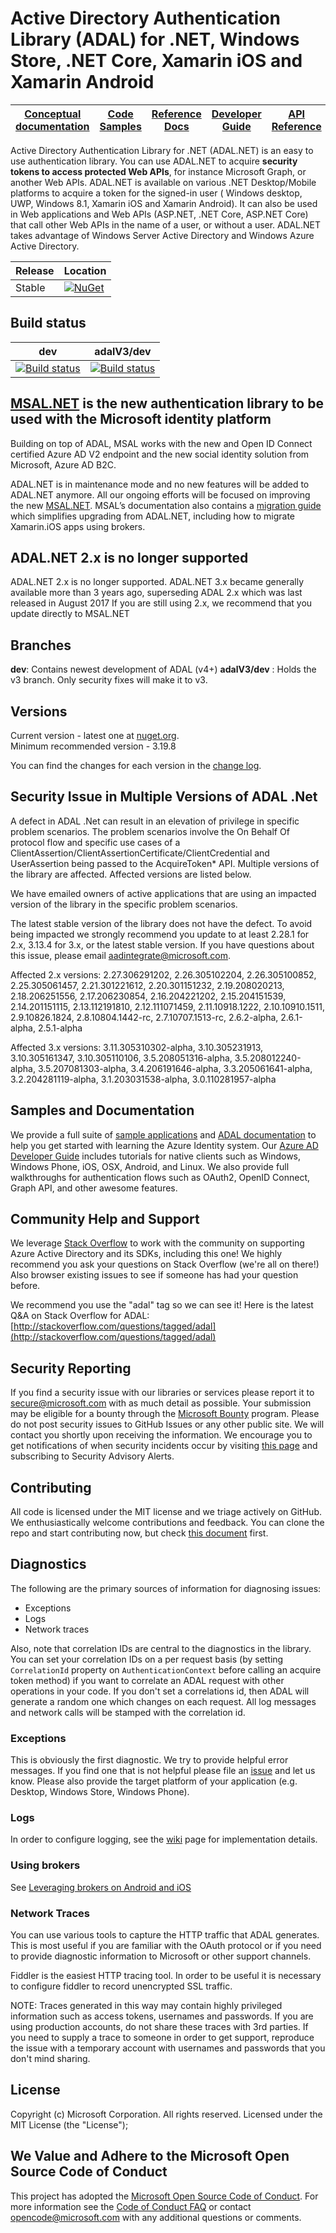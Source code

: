 # Active Directory Authentication Library (ADAL) for .NET, Windows Store, .NET Core, Xamarin iOS and Xamarin Android

| [Conceptual documentation](https://github.com/AzureAD/azure-activedirectory-library-for-dotnet/wiki#documentation) | [Code Samples](https://github.com/azure-samples?utf8=✓&q=active-directory-dotnet) | [Reference Docs](https://docs.microsoft.com/active-directory/adal/microsoft.identitymodel.clients.activedirectory) | [Developer Guide](https://aka.ms/aaddev) | [API Reference](https://docs.microsoft.com/en-us/dotnet/api/microsoft.identitymodel.clients.activedirectory?view=azure-dotnet) |
| ------------------------------------------------------------------------------------------------------------------ | --------------------------------------------------------------------------------- | ------------------------------------------------------------------------------------------------------------------ | ---------------------------------------- | ------------------------------------------------------------------------------------------------------------------------------ |

Active Directory Authentication Library for .NET (ADAL.NET) is an easy to use authentication library. You can use ADAL.NET to acquire **security tokens to access protected Web APIs**, for instance Microsoft Graph, or another Web APIs. ADAL.NET is available on various .NET Desktop/Mobile platforms to acquire a token for the signed-in user ( Windows desktop, UWP, Windows 8.1, Xamarin iOS and Xamarin Android). It can also be used in Web applications and Web APIs (ASP.NET, .NET Core, ASP.NET Core) that call other Web APIs in the name of a user, or without a user. ADAL.NET takes advantage of Windows Server Active Directory and Windows Azure Active Directory.

| Release | Location                                                                                                                                                                                                      |
| ------- | ------------------------------------------------------------------------------------------------------------------------------------------------------------------------------------------------------------- |
| Stable  | [![NuGet](https://img.shields.io/nuget/v/Microsoft.IdentityModel.Clients.ActiveDirectory.svg?style=flat-square&label=nuget)](https://www.nuget.org/packages/Microsoft.IdentityModel.Clients.ActiveDirectory/) |

## Build status

| dev                                                                                                                                                                                                                                  | adalV3/dev                                                                                                                                                                                                                           |
| ------------------------------------------------------------------------------------------------------------------------------------------------------------------------------------------------------------------------------------ | ------------------------------------------------------------------------------------------------------------------------------------------------------------------------------------------------------------------------------------ |
| [![Build status](https://identitydivision.visualstudio.com/_apis/public/build/definitions/a7934fdd-dcde-4492-a406-7fad6ac00e17/556/badge)](https://identitydivision.visualstudio.com/IDDP/IDDP%20Team/_build/index?definitionId=556) | [![Build status](https://identitydivision.visualstudio.com/_apis/public/build/definitions/a7934fdd-dcde-4492-a406-7fad6ac00e17/187/badge)](https://identitydivision.visualstudio.com/IDDP/IDDP%20Team/_build/index?definitionId=187) |

## [MSAL.NET](https://github.com/AzureAD/microsoft-authentication-library-for-dotnet) is the new authentication library to be used with the Microsoft identity platform

Building on top of ADAL, MSAL works with the new and Open ID Connect certified Azure AD V2 endpoint and the new social identity solution from Microsoft, Azure AD B2C.

ADAL.NET is in maintenance mode and no new features will be added to ADAL.NET anymore. All our ongoing efforts will be focused on improving the new [MSAL.NET](https://github.com/AzureAD/microsoft-authentication-library-for-dotnet). MSAL’s documentation also contains a [migration guide]( https://docs.microsoft.com/en-us/azure/active-directory/develop/msal-net-migration) which simplifies upgrading from ADAL.NET, including how to migrate Xamarin.iOS apps using brokers.

## ADAL.NET 2.x is no longer supported

ADAL.NET 2.x is no longer supported. ADAL.NET 3.x became generally available more than 3 years ago, superseding ADAL 2.x which was last released in August 2017
If you are still using 2.x, we recommend that you update directly to MSAL.NET

## Branches

**dev**: Contains newest development of ADAL (v4+)
**adalV3/dev** : Holds the v3 branch. Only security fixes will make it to v3.

## Versions

Current version - latest one at [nuget.org](https://www.nuget.org/packages/Microsoft.IdentityModel.Clients.ActiveDirectory/).  
Minimum recommended version - 3.19.8

You can find the changes for each version in the [change log](https://github.com/AzureAD/azure-activedirectory-library-for-dotnet/blob/master/changelog.txt).

## Security Issue in Multiple Versions of ADAL .Net

A defect in ADAL .Net can result in an elevation of privilege in specific problem scenarios. The problem scenarios involve the On Behalf Of protocol flow and specific use cases of a ClientAssertion/ClientAssertionCertificate/ClientCredential and UserAssertion being passed to the AcquireToken* API. Multiple versions of the library are affected. Affected versions are listed below.

We have emailed owners of active applications that are using an impacted version of the library in the specific problem scenarios.

The latest stable version of the library does not have the defect. To avoid being impacted we strongly recommend you update to at least 2.28.1 for 2.x, 3.13.4 for 3.x, or the latest stable version. If you have questions about this issue, please email aadintegrate@microsoft.com.

Affected 2.x versions: 2.27.306291202, 2.26.305102204, 2.26.305100852, 2.25.305061457, 2.21.301221612, 2.20.301151232, 2.19.208020213, 2.18.206251556, 2.17.206230854, 2.16.204221202, 2.15.204151539, 2.14.201151115, 2.13.112191810, 2.12.111071459, 2.11.10918.1222, 2.10.10910.1511, 2.9.10826.1824, 2.8.10804.1442-rc, 2.7.10707.1513-rc, 2.6.2-alpha, 2.6.1-alpha, 2.5.1-alpha

Affected 3.x versions: 3.11.305310302-alpha, 3.10.305231913, 3.10.305161347, 3.10.305110106, 3.5.208051316-alpha, 3.5.208012240-alpha, 3.5.207081303-alpha, 3.4.206191646-alpha, 3.3.205061641-alpha, 3.2.204281119-alpha, 3.1.203031538-alpha, 3.0.110281957-alpha

## Samples and Documentation

We provide a full suite of [sample applications](https://github.com/Azure-Samples?utf8=%E2%9C%93&q=active-directory) and [ADAL documentation](https://docs.microsoft.com/active-directory/adal/microsoft.identitymodel.clients.activedirectory) to help you get started with learning the Azure Identity system. Our [Azure AD Developer Guide](https://aka.ms/aaddev) includes tutorials for native clients such as Windows, Windows Phone, iOS, OSX, Android, and Linux. We also provide full walkthroughs for authentication flows such as OAuth2, OpenID Connect, Graph API, and other awesome features.

## Community Help and Support

We leverage [Stack Overflow](http://stackoverflow.com/) to work with the community on supporting Azure Active Directory and its SDKs, including this one! We highly recommend you ask your questions on Stack Overflow (we're all on there!) Also browser existing issues to see if someone has had your question before.

We recommend you use the "adal" tag so we can see it! Here is the latest Q&A on Stack Overflow for ADAL: [http://stackoverflow.com/questions/tagged/adal](http://stackoverflow.com/questions/tagged/adal)

## Security Reporting

If you find a security issue with our libraries or services please report it to [secure@microsoft.com](mailto:secure@microsoft.com) with as much detail as possible. Your submission may be eligible for a bounty through the [Microsoft Bounty](http://aka.ms/bugbounty) program. Please do not post security issues to GitHub Issues or any other public site. We will contact you shortly upon receiving the information. We encourage you to get notifications of when security incidents occur by visiting [this page](https://technet.microsoft.com/en-us/security/dd252948) and subscribing to Security Advisory Alerts.

## Contributing

All code is licensed under the MIT license and we triage actively on GitHub. We enthusiastically welcome contributions and feedback. You can clone the repo and start contributing now, but check [this document](./contributing.md) first.

## Diagnostics

The following are the primary sources of information for diagnosing issues:

+ Exceptions
+ Logs
+ Network traces

Also, note that correlation IDs are central to the diagnostics in the library.  You can set your correlation IDs on a per request basis (by setting `CorrelationId` property on `AuthenticationContext` before calling an acquire token method) if you want to correlate an ADAL request with other operations in your code. If you don't set a correlations id, then ADAL will generate a random one which changes on each request. All log messages and network calls will be stamped with the correlation id.  

### Exceptions

This is obviously the first diagnostic.  We try to provide helpful error messages.  If you find one that is not helpful please file an [issue](https://github.com/AzureAD/azure-activedirectory-library-for-dotnet/issues) and let us know. Please also provide the target platform of your application (e.g. Desktop, Windows Store, Windows Phone).

### Logs

In order to configure logging, see the [wiki](https://github.com/AzureAD/azure-activedirectory-library-for-dotnet/wiki/Logging-in-ADAL.Net) page for implementation details.

### Using brokers

See [Leveraging brokers on Android and iOS](https://github.com/AzureAD/azure-activedirectory-library-for-dotnet/wiki/leveraging-brokers-on-Android-and-iOS)

### Network Traces

You can use various tools to capture the HTTP traffic that ADAL generates.  This is most useful if you are familiar with the OAuth protocol or if you need to provide diagnostic information to Microsoft or other support channels.

Fiddler is the easiest HTTP tracing tool.  In order to be useful it is necessary to configure fiddler to record unencrypted SSL traffic.  

NOTE: Traces generated in this way may contain highly privileged information such as access tokens, usernames and passwords.  If you are using production accounts, do not share these traces with 3rd parties.  If you need to supply a trace to someone in order to get support, reproduce the issue with a temporary account with usernames and passwords that you don't mind sharing.

## License

Copyright (c) Microsoft Corporation.  All rights reserved. Licensed under the MIT License (the "License");

## We Value and Adhere to the Microsoft Open Source Code of Conduct

This project has adopted the [Microsoft Open Source Code of Conduct](https://opensource.microsoft.com/codeofconduct/). For more information see the [Code of Conduct FAQ](https://opensource.microsoft.com/codeofconduct/faq/) or contact [opencode@microsoft.com](mailto:opencode@microsoft.com) with any additional questions or comments.
